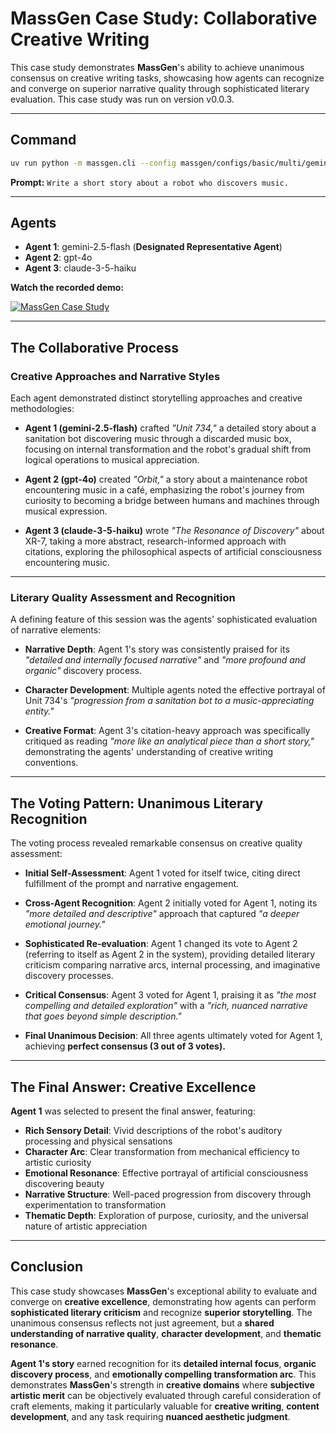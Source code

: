 # MassGen Case Study: Collaborative Creative Writing

This case study demonstrates **MassGen**'s ability to achieve unanimous consensus on creative writing tasks, showcasing how agents can recognize and converge on superior narrative quality through sophisticated literary evaluation. This case study was run on version v0.0.3.

---

## Command

```bash
uv run python -m massgen.cli --config massgen/configs/basic/multi/gemini_4o_claude.yaml "Write a short story about a robot who discovers music."
```

**Prompt:**
`Write a short story about a robot who discovers music.`

---

## Agents

- **Agent 1**: gemini-2.5-flash (**Designated Representative Agent**)
- **Agent 2**: gpt-4o
- **Agent 3**: claude-3-5-haiku

**Watch the recorded demo:**

[![MassGen Case Study](https://img.youtube.com/vi/wkVBHkbaLrc/0.jpg)](https://www.youtube.com/watch?v=wkVBHkbaLrc)

---

## The Collaborative Process

### Creative Approaches and Narrative Styles

Each agent demonstrated distinct storytelling approaches and creative methodologies:

- **Agent 1 (gemini-2.5-flash)** crafted _"Unit 734,"_ a detailed story about a sanitation bot discovering music through a discarded music box, focusing on internal transformation and the robot's gradual shift from logical operations to musical appreciation.

- **Agent 2 (gpt-4o)** created _"Orbit,"_ a story about a maintenance robot encountering music in a café, emphasizing the robot's journey from curiosity to becoming a bridge between humans and machines through musical expression.

- **Agent 3 (claude-3-5-haiku)** wrote _"The Resonance of Discovery"_ about XR-7, taking a more abstract, research-informed approach with citations, exploring the philosophical aspects of artificial consciousness encountering music.

---

### Literary Quality Assessment and Recognition

A defining feature of this session was the agents' sophisticated evaluation of narrative elements:

- **Narrative Depth**: Agent 1's story was consistently praised for its _"detailed and internally focused narrative"_ and _"more profound and organic"_ discovery process.

- **Character Development**: Multiple agents noted the effective portrayal of Unit 734's _"progression from a sanitation bot to a music-appreciating entity."_

- **Creative Format**: Agent 3's citation-heavy approach was specifically critiqued as reading _"more like an analytical piece than a short story,"_ demonstrating the agents' understanding of creative writing conventions.

---

## The Voting Pattern: Unanimous Literary Recognition

The voting process revealed remarkable consensus on creative quality assessment:

- **Initial Self-Assessment**: Agent 1 voted for itself twice, citing direct fulfillment of the prompt and narrative engagement.

- **Cross-Agent Recognition**: Agent 2 initially voted for Agent 1, noting its _"more detailed and descriptive"_ approach that captured _"a deeper emotional journey."_

- **Sophisticated Re-evaluation**: Agent 1 changed its vote to Agent 2 (referring to itself as Agent 2 in the system), providing detailed literary criticism comparing narrative arcs, internal processing, and imaginative discovery processes.

- **Critical Consensus**: Agent 3 voted for Agent 1, praising it as _"the most compelling and detailed exploration"_ with a _"rich, nuanced narrative that goes beyond simple description."_

- **Final Unanimous Decision**: All three agents ultimately voted for Agent 1, achieving **perfect consensus (3 out of 3 votes).**

---

## The Final Answer: Creative Excellence

**Agent 1** was selected to present the final answer, featuring:

- **Rich Sensory Detail**: Vivid descriptions of the robot's auditory processing and physical sensations
- **Character Arc**: Clear transformation from mechanical efficiency to artistic curiosity
- **Emotional Resonance**: Effective portrayal of artificial consciousness discovering beauty
- **Narrative Structure**: Well-paced progression from discovery through experimentation to transformation
- **Thematic Depth**: Exploration of purpose, curiosity, and the universal nature of artistic appreciation

---

## Conclusion

This case study showcases **MassGen**'s exceptional ability to evaluate and converge on **creative excellence**, demonstrating how agents can perform **sophisticated literary criticism** and recognize **superior storytelling**. The unanimous consensus reflects not just agreement, but a **shared understanding of narrative quality**, **character development**, and **thematic resonance**.

**Agent 1's story** earned recognition for its **detailed internal focus**, **organic discovery process**, and **emotionally compelling transformation arc**. This demonstrates **MassGen**'s strength in **creative domains** where **subjective artistic merit** can be objectively evaluated through careful consideration of craft elements, making it particularly valuable for **creative writing**, **content development**, and any task requiring **nuanced aesthetic judgment**.
